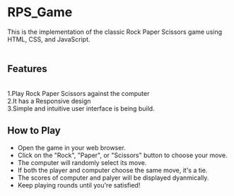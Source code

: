# RPS_Game

This is the implementation of the classic Rock Paper Scissors game using HTML, CSS, and JavaScript.
<br>
<br>
## Features
<br>
1.Play Rock Paper Scissors against the computer<br>
2.It has a Responsive design<br>
3.Simple and intuitive user interface is being build.<br>

## How to Play

* Open the game in your web browser.<br>
* Click on the "Rock", "Paper", or "Scissors" button to choose your move.<br>
* The computer will randomly select its move.<br>
* If both the player and computer choose the same move, it's a tie.<br>
* The scores of computer and palyer will be displayed dyanmically.<br>
* Keep playing rounds until you're satisfied!<br>
